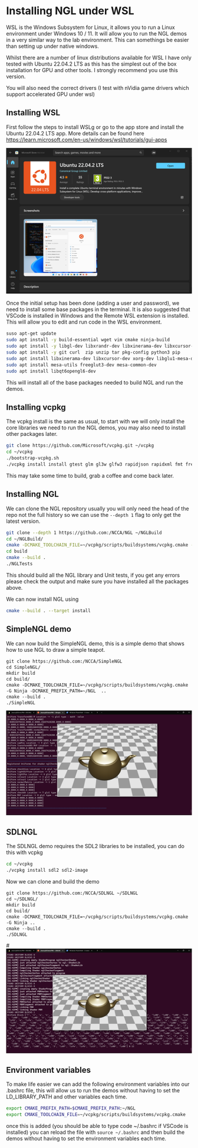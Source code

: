# Installing NGL under WSL

WSL is the Windows Subsystem for Linux, it allows you to run a Linux environment under Windows 10 / 11. It will allow you to run the NGL demos in a very similar way to the lab environment. This can somethings be easier than setting up under native windows. 

Whilst there are a number of linux distributions available for WSL I have only tested with Ubuntu 22.04.2 LTS as this has the simplest out of the box installation for GPU and other tools. I strongly recommend you use this version.

You will also need the correct drivers (I test with nVidia game drivers which support accelerated GPU under wsl)

## Installing WSL

First follow the steps to install WSLg or go to the app store and install the Ubuntu 22.04.2 LTS app. More details can be found here https://learn.microsoft.com/en-us/windows/wsl/tutorials/gui-apps 

![WSL](images/Ubuntu.png)


Once the initial setup has been done (adding a user and password), we need to install some base packages in the terminal. It is also suggested that VSCode is installed in Windows and the Remote WSL extension is installed. This will allow you to edit and run code in the WSL environment. 

```bash
suso apt-get update
sudo apt install -y build-essential wget vim cmake ninja-build 
sudo apt install -y libgl-dev libxrandr-dev libxinerama-dev libxcursor-dev libxi-dev 
sudo apt install -y git curl  zip unzip tar pkg-config python3 pip
sudo apt install libxinerama-dev libxcursor-dev xorg-dev libglu1-mesa-dev pkg-config
sudo apt install mesa-utils freeglut3-dev mesa-common-dev
sudo apt install libqt6opengl6-dev
```

This will install all of the base packages needed to build NGL and run the demos.

## Installing vcpkg

The vcpkg install is the same as usual, to start with we will only install the core libraries we need to run the NGL demos, you may also need to install other packages later.

```bash
git clone https://github.com/Microsoft/vcpkg.git ~/vcpkg 
cd ~/vcpkg 
./bootstrap-vcpkg.sh 
./vcpkg install install gtest glm gl3w glfw3 rapidjson rapidxml fmt freetype openimageio
```

This may take some time to build, grab a coffee and come back later.

## Installing NGL

We can clone the NGL repository usually you will only need the head of the repo not the full history so we can use the `--depth 1` flag to only get the latest version.

```bash
git clone --depth 1 https://github.com:/NCCA/NGL ~/NGLBuild 
cd ~/NGLBuild/ 
cmake -DCMAKE_TOOLCHAIN_FILE=~/vcpkg/scripts/buildsystems/vcpkg.cmake -DCMAKE_INSTALL_PREFIX=~/NGL -G Ninja -B build -S . 
cd build 
cmake --build .
./NGLTests 
```

This should build all the NGL library and Unit tests, if you get any errors please check the output and make sure you have installed all the packages above.

We can now install NGL using 

```bash
cmake --build . --target install
```

## SimpleNGL demo

We can now build the SimpleNGL demo, this is a simple demo that shows how to use NGL to draw a simple teapot.

```
git clone https://github.com:/NCCA/SimpleNGL 
cd SimpleNGL/
mkdir build
cd build/
cmake -DCMAKE_TOOLCHAIN_FILE=~/vcpkg/scripts/buildsystems/vcpkg.cmake -G Ninja -DCMAKE_PREFIX_PATH=~/NGL  ..
cmake --build .
./SimpleNGL
```

![SimpleNGL](images/wsl2.png)


## SDLNGL

The SDLNGL demo requires the SDL2 libraries to be installed, you can do this with vcpkg
```bash
cd ~/vcpkg
./vcpkg install sdl2 sdl2-image
```

Now we can clone and build the demo

```
git clone https://github.com:/NCCA/SDLNGL ~/SDLNGL
cd ~/SDLNGL/
mkdir build
cd build/
cmake -DCMAKE_TOOLCHAIN_FILE=~/vcpkg/scripts/buildsystems/vcpkg.cmake -G Ninja ..
cmake --build .
./SDLNGL
```

#![SDLNGL](images/wsl1.png)

## Environment variables

To make life easier we can add the following environment variables into our .bashrc file, this will allow us to run the demos without having to set the LD_LIBRARY_PATH and other variables each time.

```bash
export CMAKE_PREFIX_PATH=$CMAKE_PREFIX_PATH:~/NGL
export CMAKE_TOOLCHAIN_FILE=~/vcpkg/scripts/buildsystems/vcpkg.cmake
```

once this is added (you should be able to type code ~/.bashrc if VSCode is installed) you can reload the file with `source ~/.bashrc` and then build the demos without having to set the environment variables each time.

